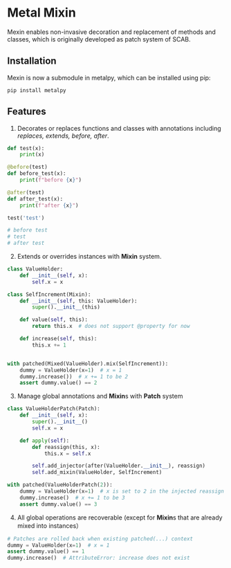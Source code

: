 Metal Mixin
===========================

Mexin enables non-invasive decoration and replacement of methods and classes,
which is originally developed as patch system of SCAB. 

Installation
------------
Mexin is now a submodule in metalpy, which can be installed using pip:

```console
pip install metalpy
```

Features
--------
1. Decorates or replaces functions and classes with annotations including _replaces, extends, before, after_.
```python
def test(x):
    print(x)

@before(test)
def before_test(x):
    print(f"before {x}")

@after(test)
def after_test(x):
    print(f"after {x}")

test('test')

# before test
# test
# after test
```

2. Extends or overrides instances with **Mixin** system.
```python
class ValueHolder:
    def __init__(self, x):
        self.x = x

class SelfIncrement(Mixin):
    def __init__(self, this: ValueHolder):
        super().__init__(this)

    def value(self, this):
        return this.x  # does not support @property for now

    def increase(self, this):
        this.x += 1


with patched(Mixed(ValueHolder).mix(SelfIncrement)):
    dummy = ValueHolder(x=1)  # x = 1
    dummy.increase())  # x += 1 to be 2
    assert dummy.value() == 2
```

3. Manage global annotations and **Mixin**s with **Patch** system
```python
class ValueHolderPatch(Patch):
    def __init__(self, x):
        super().__init__()
        self.x = x

    def apply(self):
        def reassign(this, x):
            this.x = self.x

        self.add_injector(after(ValueHolder.__init__), reassign)
        self.add_mixin(ValueHolder, SelfIncrement)

with patched(ValueHolderPatch(2)):
    dummy = ValueHolder(x=1)  # x is set to 2 in the injected reassign function
    dummy.increase()  # x += 1 to be 3
    assert dummy.value() == 3
```

4. All global operations are recoverable (except for **Mixin**s that are already mixed into instances）
```python
# Patches are rolled back when existing patched(...) context
dummy = ValueHolder(x=1)  # x = 1
assert dummy.value() == 1
dummy.increase()  # AttributeError: increase does not exist
```
